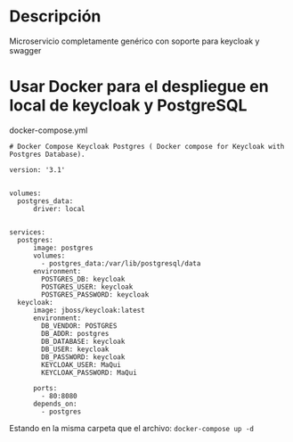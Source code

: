 # Descripción
Microservicio completamente genérico con soporte para keycloak y swagger

# Usar Docker para el despliegue en local de keycloak y  PostgreSQL

docker-compose.yml
```
# Docker Compose Keycloak Postgres ( Docker compose for Keycloak with Postgres Database).

version: '3.1'


volumes:
  postgres_data:
      driver: local


services:
  postgres:
      image: postgres
      volumes:
        - postgres_data:/var/lib/postgresql/data
      environment:
        POSTGRES_DB: keycloak
        POSTGRES_USER: keycloak
        POSTGRES_PASSWORD: keycloak
  keycloak:
      image: jboss/keycloak:latest
      environment:
        DB_VENDOR: POSTGRES
        DB_ADDR: postgres
        DB_DATABASE: keycloak
        DB_USER: keycloak
        DB_PASSWORD: keycloak
        KEYCLOAK_USER: MaQui
        KEYCLOAK_PASSWORD: MaQui
        
      ports:
        - 80:8080
      depends_on:
        - postgres

```
Estando en la misma carpeta que el archivo: `docker-compose up -d`
